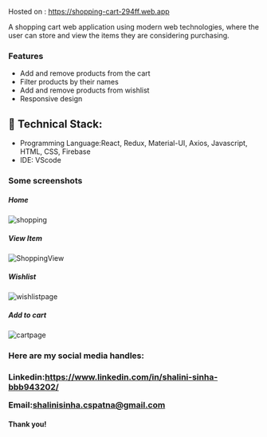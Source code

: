 Hosted on : https://shopping-cart-294ff.web.app
<p>A shopping cart web application using modern web technologies, where the user can store and view the items they are considering purchasing.</p>


<h3>Features</h3>
<ul><li>Add and remove products from the cart</li>
<li>Filter products by their names</li>
  <li>Add and remove products from wishlist</li>
<li>Responsive design</li></ul>



<h2>🚀 Technical Stack:</h2>

<ul>
<li>Programming Language:React, Redux, Material-UI, Axios, Javascript, HTML, CSS, Firebase </li>
<li>IDE: VScode</li>
</ul>

<h3>Some screenshots</h3>
<h5>Home</h5>

![shopping](https://github.com/Shalinisinha22/shopping-cart/assets/122859073/018d2864-bee6-47e7-a719-ae633c565a2f)

<h5>View Item </h5>

![ShoppingView](https://github.com/Shalinisinha22/shopping-cart/assets/122859073/73dd428c-85c0-46f6-92ef-e537001c3fb6)



<h5>Wishlist</h5>




![wishlistpage](https://github.com/Shalinisinha22/shopping-cart/assets/122859073/eb42f303-ccc8-4985-a585-5d67d5fa0c0e)




<h5>Add to cart</h5>






![cartpage](https://github.com/Shalinisinha22/shopping-cart/assets/122859073/6750c5e6-658b-4ae4-8363-7d3ae92b1e98)








<h3>Here are my social media handles:<h3>


Linkedin:https://www.linkedin.com/in/shalini-sinha-bbb943202/<br>

Email:shalinisinha.cspatna@gmail.com

<h4>Thank you!<h4>
